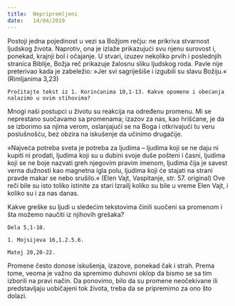 ```yaml
---
title:  Nepripremljeni     
date:   14/04/2019
---
```


Postoji jedna pojedinost u vezi sa Božjom rečju: ne prikriva stvarnost ljudskog života. Naprotiv, ona je izlaže prikazujući  svu njenu surovost i, ponekad, krajnji bol i očajanje. U stvari, izuzev nekoliko prvih i poslednjih stranica Biblije, Božja reč prikazuje žalosnu sliku ljudskog roda. Pavle nije preterivao kada je zabeležio: »Jer svi sagriješiše i izgubili su slavu Božiju.« (Rimljanima 3,23)

`Pročitajte tekst iz 1. Korinćanima 10,1-13. Kakve opomene i obećanja nalazimo u ovim stihovima?`

Mnogi naši postupci u životu su reakcija na određenu promenu. Mi se neprestano suočavamo sa promenama; izazov za nas, kao hrišćane, je da se izborimo sa njima verom, oslanjajući se na Boga i otkrivajući tu veru poslušnošću, bez obzira na iskušenje da učinimo drugačije.

»Najveća potreba sveta je potreba za ljudima – ljudima koji se ne daju ni kupiti ni prodati, ljudima koji su u dubini svoje duše pošteni i časni, ljudima koji se ne boje nazvati greh njegovim pravim imenom, ljudima čija je savest verna dužnosti kao magnetna igla polu, ljudima koji će stajati na strani pravde makar se nebo srušilo.« (Elen Vajt, Vaspitanje, str. 57. original) Ove reči bile su isto toliko istinite za stari Izrailj koliko su bile u vreme Elen Vajt, i koliko su i za nas danas.

Kakve greške su ljudi u sledećim tekstovima činili suočeni sa promenom i šta možemo naučiti iz njihovih grešaka?

`Dela 5,1-10.`

`1. Mojsijeva 16,1.2.5.6.`

`Matej 20,20-22.`

Promene često donose iskušenja, izazove, ponekad čak i strah. Prema tome, veoma je važno da spremimo duhovni oklop da bismo se sa tim izborili na pravi način. Da ponovimo, bilo da su promene neočekivane ili predstavljaju uobičajeni tok života, treba da se pripremimo za ono što dolazi.
